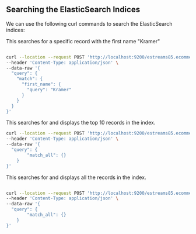
## Searching the ElasticSearch Indices

We can use the following curl commands to search the ElasticSearch indices:

This searches for a specific record with the first name "Kramer"

```bash

curl --location --request POST 'http://localhost:9200/estreams85.ecommerce.customers/_search' \
--header 'Content-Type: application/json' \
--data-raw '{
  "query": {
    "match": {
      "first_name": {
        "query": "Kramer"
      }
    }
  }
}'

```

This searches for and displays the top 10 records in the index.

```bash
curl --location --request POST 'http://localhost:9200/estreams85.ecommerce.customers/_search' \
--header 'Content-Type: application/json' \
--data-raw '{
  "query": {
        "match_all": {}
    }
}'
```

This searches for and displays all the records in the index.

```bash

curl --location --request POST 'http://localhost:9200/estreams85.ecommerce.customers/_search?from=0&size=1024' \
--header 'Content-Type: application/json' \
--data-raw '{
  "query": {
        "match_all": {}
    }
}'

```
